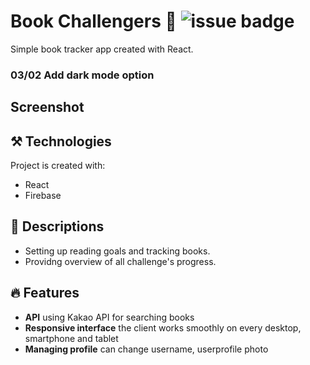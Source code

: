 # Book Challengers 📖  ![issue badge](https://img.shields.io/github/license/iylinkim/book-challengers?label=license)

Simple book tracker app created with React.

### 03/02 Add dark mode option

## Screenshot

## ⚒️ Technologies

Project is created with:

- React
- Firebase

## 📑 Descriptions

- Setting up reading goals and tracking books.
- Providng overview of all challenge's progress.

## 🔥 Features
 - **API** using Kakao API for searching books
 - **Responsive interface** the client works smoothly on every desktop, smartphone and tablet
 - **Managing profile** can change username, userprofile photo
